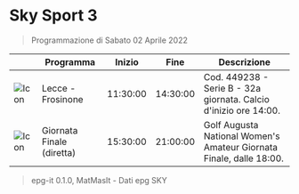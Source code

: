 # Sky Sport 3
> Programmazione di Sabato 02 Aprile 2022

||Programma|Inizio|Fine|Descrizione|
|---|---|---|---|---|
|![Icon](https://guidatv.sky.it/uuid/4f1d8e3e-ad36-496e-9632-0e7338266088/cover?md5ChecksumParam=207fec601cf45ce1a2234af171760a66)|Lecce - Frosinone|11:30:00|14:30:00|Cod. 449238 - Serie B - 32a giornata. Calcio d&#039;inizio ore 14:00.
|![Icon](https://guidatv.sky.it/uuid/793c1473-a805-4f76-be6e-f6e08280480f/cover?md5ChecksumParam=86a1470646bf0d61860086eb5df0c211)|Giornata Finale (diretta)|15:30:00|21:00:00|Golf Augusta National Women&#039;s Amateur Giornata Finale, dalle 18:00.



 > epg-it 0.1.0, MatMasIt - Dati epg SKY